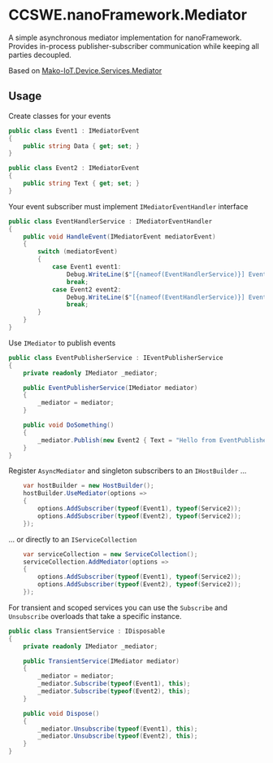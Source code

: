 #  CCSWE.nanoFramework.Mediator
A simple asynchronous mediator implementation for nanoFramework. Provides in-process publisher-subscriber communication while keeping all parties decoupled.

Based on [Mako-IoT.Device.Services.Mediator](https://github.com/CShark-Hub/Mako-IoT.Device.Services.Mediator)

## Usage

Create classes for your events
```c#
public class Event1 : IMediatorEvent
{
    public string Data { get; set; }
}

public class Event2 : IMediatorEvent
{
    public string Text { get; set; }
}
```
Your event subscriber must implement `IMediatorEventHandler` interface
```c#
public class EventHandlerService : IMediatorEventHandler
{
    public void HandleEvent(IMediatorEvent mediatorEvent)
    {
        switch (mediatorEvent)
        {
            case Event1 event1:
                Debug.WriteLine($"[{nameof(EventHandlerService)}] Event1 received. The data is: {event1.Data}");
                break;
            case Event2 event2:
                Debug.WriteLine($"[{nameof(EventHandlerService)}] Event2 received The text is: {event2.Text}");
                break;
        }
    }
}
```
Use `IMediator` to publish events
```c#
public class EventPublisherService : IEventPublisherService
{
    private readonly IMediator _mediator;

    public EventPublisherService(IMediator mediator)
    {
        _mediator = mediator;
    }

    public void DoSomething()
    {
        _mediator.Publish(new Event2 { Text = "Hello from EventPublisherService" });
    }
}
```
Register `AsyncMediator` and singleton subscribers to an `IHostBuilder` ...
```c#
    var hostBuilder = new HostBuilder();
    hostBuilder.UseMediator(options =>
    {
        options.AddSubscriber(typeof(Event1), typeof(Service2));
        options.AddSubscriber(typeof(Event2), typeof(Service2));
    });
```
... or directly to an `IServiceCollection`
```c#
    var serviceCollection = new ServiceCollection();
    serviceCollection.AddMediator(options =>
    {
        options.AddSubscriber(typeof(Event1), typeof(Service2));
        options.AddSubscriber(typeof(Event2), typeof(Service2));
    });
```

For transient and scoped services you can use the `Subscribe` and `Unsubscribe` overloads that take a specific instance.
```c#
public class TransientService : IDisposable
{
    private readonly IMediator _mediator;

    public TransientService(IMediator mediator)
    {
        _mediator = mediator;
        _mediator.Subscribe(typeof(Event1), this);
        _mediator.Subscribe(typeof(Event2), this);
    }

    public void Dispose()
    {
        _mediator.Unsubscribe(typeof(Event1), this);
        _mediator.Unsubscribe(typeof(Event2), this);
    }
}
```